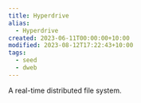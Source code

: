```yaml
---
title: Hyperdrive
alias:
  - Hyperdrive
created: 2023-06-11T00:00:00+10:00
modified: 2023-08-12T17:22:43+10:00
tags:
  - seed
  - dweb
---
```


A real-time distributed file system.